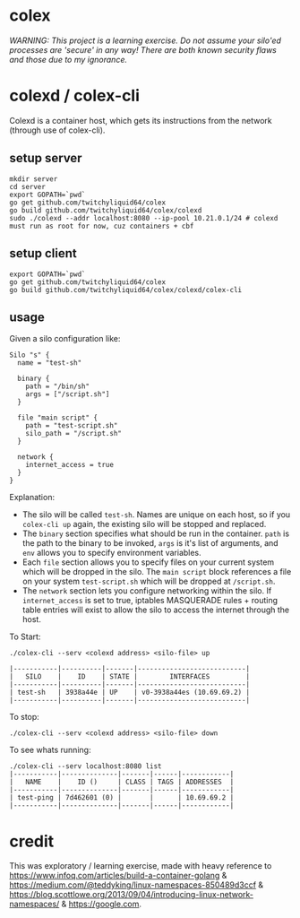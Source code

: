 # colex

*WARNING: This project is a learning exercise. Do not assume your silo'ed processes are 'secure' in any way! There are both known security flaws and those due to my ignorance.*

# colexd / colex-cli

Colexd is a container host, which gets its instructions from the network (through use of colex-cli).

## setup server

```shell
mkdir server
cd server
export GOPATH=`pwd`
go get github.com/twitchyliquid64/colex
go build github.com/twitchyliquid64/colex/colexd
sudo ./colexd --addr localhost:8080 --ip-pool 10.21.0.1/24 # colexd must run as root for now, cuz containers + cbf
```

## setup client

```shell
export GOPATH=`pwd`
go get github.com/twitchyliquid64/colex
go build github.com/twitchyliquid64/colex/colexd/colex-cli
```

## usage

Given a silo configuration like:

```hcl
Silo "s" {
  name = "test-sh"

  binary {
    path = "/bin/sh"
    args = ["/script.sh"]
  }

  file "main script" {
    path = "test-script.sh"
    silo_path = "/script.sh"
  }

  network {
    internet_access = true
  }
}
```

Explanation:

 * The silo will be called `test-sh`. Names are unique on each host, so if you `colex-cli up` again, the existing silo will be stopped and replaced.
 * The `binary` section specifies what should be run in the container. `path` is the path to the binary to be invoked, `args` is it's list of arguments, and `env` allows you to specify environment variables.
 * Each `file` section allows you to specify files on your current system which will be dropped in the silo. The `main script` block references a file on your system `test-script.sh` which will be dropped at `/script.sh`.
 * The `network` section lets you configure networking within the silo. If `internet_access` is set to true, iptables MASQUERADE rules + routing table entries will exist to allow the silo to access the internet through the host.

To Start:

```shell
./colex-cli --serv <colexd address> <silo-file> up

|-----------|----------|-------|---------------------------|
|   SILO    |    ID    | STATE |        INTERFACES         |
|-----------|----------|-------|---------------------------|
| test-sh   | 3938a44e | UP    | v0-3938a44es (10.69.69.2) |
|-----------|----------|-------|---------------------------|
```

To stop:

```shell
./colex-cli --serv <colexd address> <silo-file> down
```

To see whats running:

```shell
./colex-cli --serv localhost:8080 list
|-----------|--------------|-------|------|------------|
|   NAME    |    ID ()     | CLASS | TAGS | ADDRESSES  |
|-----------|--------------|-------|------|------------|
| test-ping | 7d462601 (0) |       |      | 10.69.69.2 |
|-----------|--------------|-------|------|------------|
```

# credit

This was exploratory / learning exercise, made with heavy reference to https://www.infoq.com/articles/build-a-container-golang &
https://medium.com/@teddyking/linux-namespaces-850489d3ccf & https://blog.scottlowe.org/2013/09/04/introducing-linux-network-namespaces/ & https://google.com.

